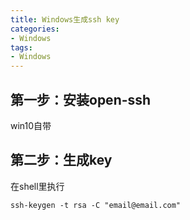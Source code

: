 ```yaml
---
title: Windows生成ssh key
categories:
- Windows
tags:
- Windows
---
```


## 第一步：安装open-ssh
win10自带

## 第二步：生成key
在shell里执行
```
ssh-keygen -t rsa -C "email@email.com"
```